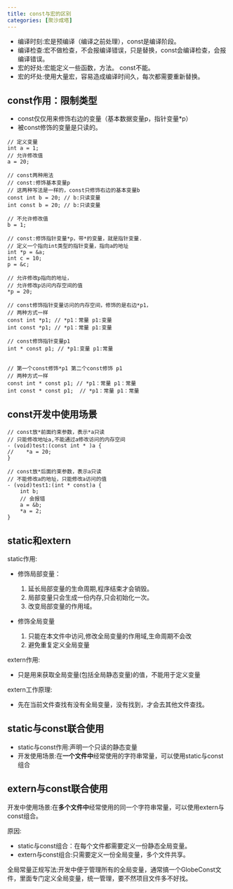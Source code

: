 ```yaml
---
title: const与宏的区别
categories: [聚沙成塔]
---
```



* 编译时刻:宏是预编译（编译之前处理），const是编译阶段。
* 编译检查:宏不做检查，不会报编译错误，只是替换，const会编译检查，会报编译错误。
* 宏的好处:宏能定义一些函数，方法。 const不能。
* 宏的坏处:使用大量宏，容易造成编译时间久，每次都需要重新替换。


## const作用：限制类型

* const仅仅用来修饰右边的变量（基本数据变量p，指针变量*p）
* 被const修饰的变量是只读的。

```objective_c
// 定义变量
int a = 1;
// 允许修改值
a = 20;

// const两种用法
// const:修饰基本变量p
// 这两种写法是一样的，const只修饰右边的基本变量b
const int b = 20; // b:只读变量
int const b = 20; // b:只读变量

// 不允许修改值
b = 1;

// const:修饰指针变量*p，带*的变量，就是指针变量.
// 定义一个指向int类型的指针变量，指向a的地址
int *p = &a;
int c = 10;
p = &c;

// 允许修改p指向的地址，
// 允许修改p访问内存空间的值
*p = 20;

// const修饰指针变量访问的内存空间，修饰的是右边*p1，
// 两种方式一样
const int *p1; // *p1：常量 p1:变量
int const *p1; // *p1：常量 p1:变量

// const修饰指针变量p1
int * const p1; // *p1:变量 p1:常量


// 第一个const修饰*p1 第二个const修饰 p1
// 两种方式一样
const int * const p1; // *p1：常量 p1：常量
int const * const p1;  // *p1：常量 p1：常量

```


## const开发中使用场景

```objective_c
// const放*前面约束参数，表示*a只读
// 只能修改地址a,不能通过a修改访问的内存空间
- (void)test:(const int * )a {
//    *a = 20;
}

// const放*后面约束参数，表示a只读
// 不能修改a的地址，只能修改a访问的值
- (void)test1:(int * const)a {
    int b;
    // 会报错
    a = &b;
    *a = 2;
}

```

## static和extern

static作用:

* 修饰局部变量：
  1. 延长局部变量的生命周期,程序结束才会销毁。
  2. 局部变量只会生成一份内存,只会初始化一次。
  3. 改变局部变量的作用域。


* 修饰全局变量
  1. 只能在本文件中访问,修改全局变量的作用域,生命周期不会改
  2. 避免重复定义全局变量


extern作用:

* 只是用来获取全局变量(包括全局静态变量)的值，不能用于定义变量

extern工作原理:

* 先在当前文件查找有没有全局变量，没有找到，才会去其他文件查找。

## static与const联合使用

* static与const作用:声明一个只读的静态变量
* 开发使用场景:在**一个文件中**经常使用的字符串常量，可以使用static与const组合

## extern与const联合使用

开发中使用场景:在**多个文件中**经常使用的同一个字符串常量，可以使用extern与const组合。

原因:
* static与const组合：在每个文件都需要定义一份静态全局变量。
* extern与const组合:只需要定义一份全局变量，多个文件共享。

全局常量正规写法:开发中便于管理所有的全局变量，通常搞一个GlobeConst文件，里面专门定义全局变量，统一管理，要不然项目文件多不好找。

